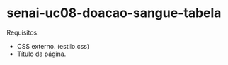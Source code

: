 # senai-uc08-doacao-sangue-tabela

Requisitos:
- CSS externo. (estilo.css)
- Título da página. <title>
- Tamanho da página: 996 x 616px.
- Utilizar cor de fundo para o corpo da página.
- Seguir o exemplo da estrutura abaixo.

<img src="https://github.com/mkauffmann/senai-uc08-doacao-sangue-tabela/blob/master/tabela.png">

 

- Título da página.
- Banner. 
- Botões com links externos, no mínimo 3.  
- Texto com título e formatado. 
- Vídeos incorporados (do YouTube ou outros). Temas esclarecedores sobre a doação de sangue e campanhas.
